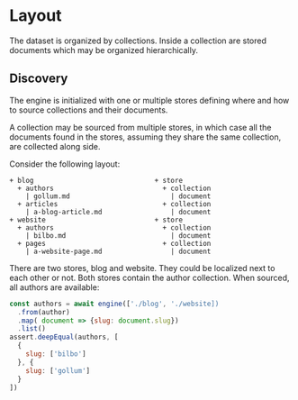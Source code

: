 
# Layout

The dataset is organized by collections. Inside a collection are stored documents which may be organized hierarchically.

## Discovery

The engine is initialized with one or multiple stores defining where and how to source collections and their documents.

A collection may be sourced from multiple stores, in which case all the documents found in the stores, assuming they share the same collection, are collected along side.

Consider the following layout:

```
+ blog                              + store
  + authors                           + collection
    | gollum.md                         | document
  + articles                          + collection
    | a-blog-article.md                 | document
+ website                           + store
  + authors                           + collection
    | bilbo.md                          | document
  + pages                             + collection
    | a-website-page.md                 | document
```

There are two stores, blog and website. They could be localized next to each other or not. Both stores contain the author collection. When sourced, all authors are available:

```js
const authors = await engine(['./blog', './website])
  .from(author)
  .map( document => {slug: document.slug})
  .list()
assert.deepEqual(authors, [
  {
    slug: ['bilbo']
  }, {
    slug: ['gollum']
  }
])
```

